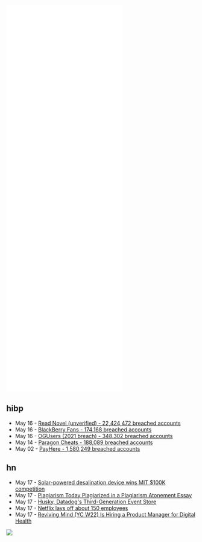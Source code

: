 ![Metrics](https://raw.githubusercontent.com/phixion/phixion/master/metrics.svg)

## hibp

<!--
for https://github.com/phixion/phixion/blob/main/.github/workflows/feeds.yml
-->
<!--START_SECTION:haveibeenpwnd-->
- May 16 - [Read Novel (unverified) - 22,424,472 breached accounts](https://haveibeenpwned.com/PwnedWebsites#ReadNovel)
- May 16 - [BlackBerry Fans - 174,168 breached accounts](https://haveibeenpwned.com/PwnedWebsites#BlackBerryFans)
- May 16 - [OGUsers (2021 breach) - 348,302 breached accounts](https://haveibeenpwned.com/PwnedWebsites#OGUsers2021)
- May 14 - [Paragon Cheats - 188,089 breached accounts](https://haveibeenpwned.com/PwnedWebsites#ParagonCheats)
- May 02 - [PayHere - 1,580,249 breached accounts](https://haveibeenpwned.com/PwnedWebsites#PayHere)
<!--END_SECTION:haveibeenpwnd-->

## hn

<!--
for https://github.com/phixion/phixion/blob/main/.github/workflows/feeds.yml
-->
<!--START_SECTION:hn-->
- May 17 - [Solar-powered desalination device wins MIT $100K competition](https://news.mit.edu/2022/100k-competition-nona-0516)
- May 17 - [Plagiarism Today Plagiarized in a Plagiarism Atonement Essay](https://www.plagiarismtoday.com/2022/05/09/plagiarism-today-plagiarized-in-a-plagiarism-atonement-essay/)
- May 17 - [Husky, Datadog's Third-Generation Event Store](https://www.datadoghq.com/blog/engineering/introducing-husky/)
- May 17 - [Netflix lays off about 150 employees](https://www.reuters.com/business/media-telecom/netflix-lays-off-approximately-150-mostly-us-2022-05-17/)
- May 17 - [Reviving Mind (YC W22) Is Hiring a Product Manager for Digital Health](https://www.ycombinator.com/companies/reviving-mind/jobs/tEz1Xz9-product-manager-in-rapidly-growing-digital-health-startup)
<!--END_SECTION:hn-->

<!--
for https://yhype.me
-->
![](https://hit.yhype.me/github/profile?user_id=13013670)
